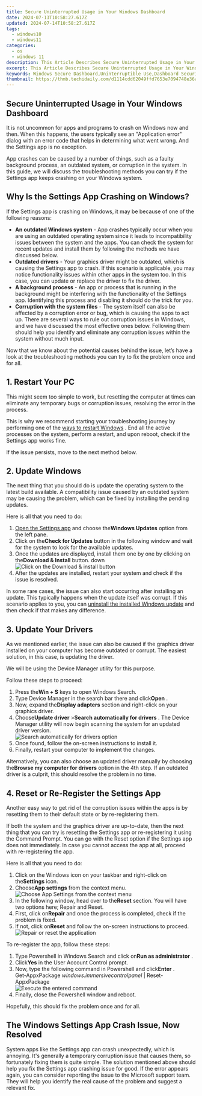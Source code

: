 ```yaml
---
title: Secure Uninterrupted Usage in Your Windows Dashboard
date: 2024-07-13T10:58:27.617Z
updated: 2024-07-14T10:58:27.617Z
tags:
  - windows10
  - windows11
categories:
  - os
  - windows 11
description: This Article Describes Secure Uninterrupted Usage in Your Windows Dashboard
excerpt: This Article Describes Secure Uninterrupted Usage in Your Windows Dashboard
keywords: Windows Secure Dashboard,Uninterruptible Use,Dashboard Security,Safe Windows UI,Steady Windows Apps,Protected Windows Area,Unhindered Window Experience
thumbnail: https://thmb.techidaily.com/d1114cdd62049ffd7653e7094748e36a17e96d6070583d2a1a451841876e1401.jpg
---
```


## Secure Uninterrupted Usage in Your Windows Dashboard

 It is not uncommon for apps and programs to crash on Windows now and then. When this happens, the users typically see an "Application error" dialog with an error code that helps in determining what went wrong. And the Settings app is no exception.

 App crashes can be caused by a number of things, such as a faulty background process, an outdated system, or corruption in the system. In this guide, we will discuss the troubleshooting methods you can try if the Settings app keeps crashing on your Windows system.

## Why Is the Settings App Crashing on Windows?

 If the Settings app is crashing on Windows, it may be because of one of the following reasons:

* **An outdated Windows system** \- App crashes typically occur when you are using an outdated operating system since it leads to incompatibility issues between the system and the apps. You can check the system for recent updates and install them by following the methods we have discussed below.
* **Outdated drivers** \- Your graphics driver might be outdated, which is causing the Settings app to crash. If this scenario is applicable, you may notice functionality issues within other apps in the system too. In this case, you can update or replace the driver to fix the driver.
* **A background process** \- An app or process that is running in the background might be interfering with the functionality of the Settings app. Identifying this process and disabling it should do the trick for you.
* **Corruption with the system files** \- The system itself can also be affected by a corruption error or bug, which is causing the apps to act up. There are several ways to rule out corruption issues in Windows, and we have discussed the most effective ones below. Following them should help you identify and eliminate any corruption issues within the system without much input.

 Now that we know about the potential causes behind the issue, let’s have a look at the troubleshooting methods you can try to fix the problem once and for all.

## 1\. Restart Your PC

 This might seem too simple to work, but resetting the computer at times can eliminate any temporary bugs or corruption issues, resolving the error in the process.

 This is why we recommend starting your troubleshooting journey by performing one of the [ways to restart Windows](https://www.makeuseof.com/windows-restart-methods/) . End all the active processes on the system, perform a restart, and upon reboot, check if the Settings app works fine.

If the issue persists, move to the next method below.

## 2\. Update Windows

 The next thing that you should do is update the operating system to the latest build available. A compatibility issue caused by an outdated system may be causing the problem, which can be fixed by installing the pending updates.

Here is all that you need to do:

1. [Open the Settings app](https://www.makeuseof.com/windows-ways-to-open-system-settings/) and choose the**Windows Updates** option from the left pane.
2. Click on the**Check for Updates** button in the following window and wait for the system to look for the available updates.
3. Once the updates are displayed, install them one by one by clicking on the**Download & Install** button. down  
![Click on the Download & install button](https://static1.makeuseofimages.com/wordpress/wp-content/uploads/2023/01/settings-windows-update-download-and-install.jpg)
4. After the updates are installed, restart your system and check if the issue is resolved.

 In some rare cases, the issue can also start occurring after installing an update. This typically happens when the update itself was corrupt. If this scenario applies to you, you can [uninstall the installed Windows update](https://www.makeuseof.com/manually-uninstall-windows-10-updates/) and then check if that makes any difference.

## 3\. Update Your Drivers

 As we mentioned earlier, the issue can also be caused if the graphics driver installed on your computer has become outdated or corrupt. The easiest solution, in this case, is updating the driver.

We will be using the Device Manager utility for this purpose.

Follow these steps to proceed:

1. Press the**Win + S** keys to open Windows Search.
2. Type Device Manager in the search bar there and click**Open** .
3. Now, expand the**Display adapters** section and right-click on your graphics driver.
4. Choose**Update driver** \>**Search automatically for drivers** . The Device Manager utility will now begin scanning the system for an updated driver version.  
![Search automatically for drivers option](https://static1.makeuseofimages.com/wordpress/wp-content/uploads/2022/07/display-adapter-search-automatically-for-drivers.jpg)
5. Once found, follow the on-screen instructions to install it.
6. Finally, restart your computer to implement the changes.

 Alternatively, you can also choose an updated driver manually by choosing the**Browse my computer for drivers** option in the 4th step. If an outdated driver is a culprit, this should resolve the problem in no time.

## 4\. Reset or Re-Register the Settings App

 Another easy way to get rid of the corruption issues within the apps is by resetting them to their default state or by re-registering them.

 If both the system and the graphics driver are up-to-date, then the next thing that you can try is resetting the Settings app or re-registering it using the Command Prompt. You can go with the Reset option if the Settings app does not immediately. In case you cannot access the app at all, proceed with re-registering the app.

Here is all that you need to do:

1. Click on the Windows icon on your taskbar and right-click on the**Settings** icon.
2. Choose**App settings** from the context menu.  
![Choose App Settings from the context menu](https://static1.makeuseofimages.com/wordpress/wp-content/uploads/2023/01/taskbar-windows-icon-app-settings.jpg)
3. In the following window, head over to the**Reset** section. You will have two options here; Repair and Reset.
4. First, click on**Repair** and once the process is completed, check if the problem is fixed.
5. If not, click on**Reset** and follow the on-screen instructions to proceed.  
![Repair or reset the application](https://static1.makeuseofimages.com/wordpress/wp-content/uploads/2023/01/app-settings-reset-and-repair.jpg)

To re-register the app, follow these steps:

1. Type Powershell in Windows Search and click on**Run as administrator** .
2. Click**Yes** in the User Account Control prompt.
3. Now, type the following command in Powershell and click**Enter** .  
Get-AppxPackage *windows.immersivecontrolpanel* | Reset-AppxPackage  
![Execute the entered command](https://static1.makeuseofimages.com/wordpress/wp-content/uploads/2023/01/get-appxpackage-windows-immersivecontrolpanel.jpg)
4. Finally, close the Powershell window and reboot.

Hopefully, this should fix the problem once and for all.

## The Windows Settings App Crash Issue, Now Resolved

 System apps like the Settings app can crash unexpectedly, which is annoying. It's generally a temporary corruption issue that causes them, so fortunately fixing them is quite simple. The solution mentioned above should help you fix the Settings app crashing issue for good. If the error appears again, you can consider reporting the issue to the Microsoft support team. They will help you identify the real cause of the problem and suggest a relevant fix.

<ins class="adsbygoogle"
     style="display:block"
     data-ad-format="autorelaxed"
     data-ad-client="ca-pub-7571918770474297"
     data-ad-slot="1223367746"></ins>



<ins class="adsbygoogle"
     style="display:block"
     data-ad-client="ca-pub-7571918770474297"
     data-ad-slot="8358498916"
     data-ad-format="auto"
     data-full-width-responsive="true"></ins>




